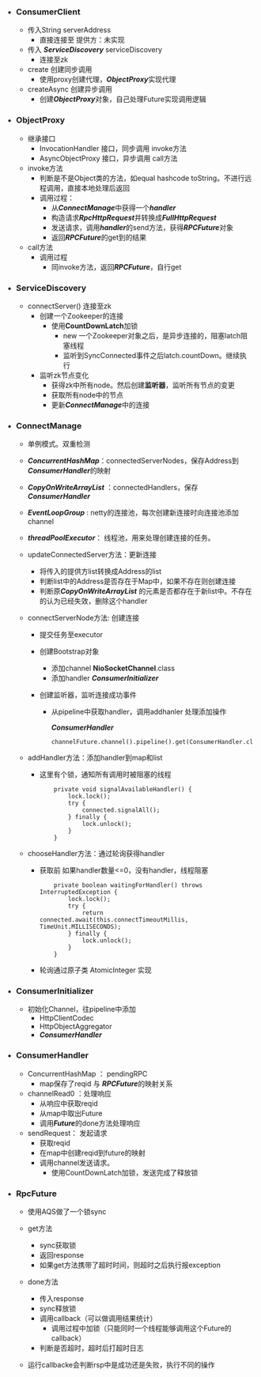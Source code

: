 * ### ConsumerClient
    
    * 传入String serverAddress
      * 直接连接至 提供方：未实现
    * 传入 ***ServiceDiscovery*** serviceDiscovery
      * 连接至zk
    * create 创建同步调用
      * 使用proxy创建代理，***ObjectProxy***实现代理
    * createAsync 创建异步调用
      * 创建***ObjectProxy***对象，自己处理Future实现调用逻辑
    
* ### ObjectProxy

    * 继承接口
        * InvocationHandler 接口，同步调用 invoke方法
        * AsyncObjectProxy 接口，异步调用 call方法
    * invoke方法
        * 判断是不是Object类的方法，如equal hashcode toString。不进行远程调用，直接本地处理后返回
        * 调用过程：
            * 从***ConnectManage***中获得一个***handler***
            * 构造请求***RpcHttpRequest***并转换成***FullHttpRequest***
            * 发送请求，调用***handler***的send方法，获得***RPCFuture***对象
            * 返回***RPCFuture***的get到的结果
    * call方法
        * 调用过程
            * 同invoke方法，返回***RPCFuture***，自行get

* ### ServiceDiscovery

  * connectServer() 连接至zk
    * 创建一个Zookeeper的连接
      * 使用**CountDownLatch**加锁
        * new 一个Zookeeper对象之后，是异步连接的，阻塞latch阻塞线程
        * 监听到SyncConnected事件之后latch.countDown。继续执行
    * 监听zk节点变化
      * 获得zk中所有node。然后创建**监听器**，监听所有节点的变更
      * 获取所有node中的节点
      * 更新***ConnectManage***中的连接

* ### ConnectManage

  * 单例模式。双重检测

  * ***ConcurrentHashMap***：connectedServerNodes，保存Address到***ConsumerHandler***的映射

  * ***CopyOnWriteArrayList*** ：connectedHandlers，保存***ConsumerHandler***

  * ***EventLoopGroup*** : netty的连接池，每次创建新连接时向连接池添加channel

  * ***threadPoolExecutor***： 线程池，用来处理创建连接的任务。

  * updateConnectedServer方法：更新连接

    * 将传入的提供方list转换成Address的list
    * 判断list中的Address是否存在于Map中，如果不存在则创建连接
    * 判断原***CopyOnWriteArrayList*** 的元素是否都存在于新list中。不存在的认为已经失效，删除这个handler

  * connectServerNode方法: 创建连接

    * 提交任务至executor

    * 创建Bootstrap对象

      * 添加channel  **NioSocketChannel**.class
      * 添加handler ***ConsumerInitializer***

    * 创建监听器，监听连接成功事件

      * 从pipeline中获取handler，调用addhanler 处理添加操作

        ***ConsumerHandler***

        ```
        channelFuture.channel().pipeline().get(ConsumerHandler.class)
        ```

  * addHandler方法：添加handler到map和list

    * 这里有个锁，通知所有调用时被阻塞的线程

      ```
          private void signalAvailableHandler() {
              lock.lock();
              try {
                  connected.signalAll();
              } finally {
                  lock.unlock();
              }
          }
      ```

  * chooseHandler方法：通过轮询获得handler

    * 获取前 如果handler数量<=0，没有handler，线程阻塞

      ```
          private boolean waitingForHandler() throws InterruptedException {
              lock.lock();
              try {
                  return connected.await(this.connectTimeoutMillis, TimeUnit.MILLISECONDS);
              } finally {
                  lock.unlock();
              }
          }
      ```

    * 轮询通过原子类 AtomicInteger 实现

* ### ConsumerInitializer

  * 初始化Channel，往pipeline中添加
    * HttpClientCodec
    * HttpObjectAggregator
    * ***ConsumerHandler***

* ### ConsumerHandler

  * ConcurrentHashMap ： pendingRPC
    * map保存了reqid 与 ***RPCFuture***的映射关系
  * channelRead0 ：处理响应
    * 从响应中获取reqid
    * 从map中取出Future
    * 调用***Future***的done方法处理响应
  * sendRequest： 发起请求
    * 获取reqid
    * 在map中创建reqid到future的映射
    * 调用channel发送请求。
      * 使用CountDownLatch加锁，发送完成了释放锁

* ### RpcFuture

  * 使用AQS做了一个锁sync

  * get方法

    * sync获取锁
    * 返回response
    * 如果get方法携带了超时时间，则超时之后执行报exception

  * done方法

    * 传入response
    * sync释放锁
    * 调用callback（可以做调用结果统计）
      * 调用过程中加锁（只能同时一个线程能够调用这个Future的callback）
    * 判断是否超时，超时后打超时日志

  * 运行callbacke会判断rsp中是成功还是失败，执行不同的操作

    

    

    